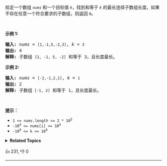 <p>给定一个数组 <code><em>nums</em></code> 和一个目标值 <code><em>k</em></code>，找到和等于<em> <code>k</code> </em>的最长连续<span data-keyword="subarray">子数组</span>长度。如果不存在任意一个符合要求的子数组，则返回 <code>0</code>。</p>

<p>&nbsp;</p>

<p><strong>示例 1:</strong></p>

<pre>
<strong>输入: </strong><em>nums</em> = <span><code>[1,-1,5,-2,3]</code></span>, <em>k</em> = <span><code>3</code></span>
<strong>输出: </strong>4 
<strong>解释: </strong>子数组 <span><code>[1, -1, 5, -2]</code></span> 和等于 3，且长度最长。
</pre>

<p><strong>示例 2:</strong></p>

<pre>
<strong>输入: </strong><em>nums</em> = <span><code>[-2,-1,2,1]</code></span>, <em>k</em> = <span><code>1</code></span>
<strong>输出: </strong>2 <strong>
解释: </strong>子数组<span><code> [-1, 2]</code></span> 和等于 1，且长度最长。</pre>

<p>&nbsp;</p>

<p><strong>提示：</strong></p>

<ul> 
 <li><code>1 &lt;= nums.length &lt;= 2 * 10<sup>5</sup></code></li> 
 <li><code>-10<sup>4</sup>&nbsp;&lt;= nums[i] &lt;= 10<sup>4</sup></code></li> 
 <li><code>-10<sup>9</sup>&nbsp;&lt;= k &lt;= 10<sup>9</sup></code></li> 
</ul>

<details><summary><strong>Related Topics</strong></summary>数组 | 哈希表 | 前缀和</details><br>

<div>👍 231, 👎 0<span style='float: right;'></span></div>

<div id="labuladong"><hr>

</div>

